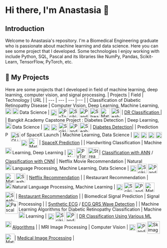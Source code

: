 # Hi there, I'm Anastasia 👋
## Introduction
Welcome to Anastasia's repository. I'm a Biomedical Engineering graduate who is passionate about machine learning and data science. Here you can see some project that I developed. Some technologies I enjoy working with include Python, SQL, Pascal and its libraries like NumPy, Pandas, Scikit-Learn, TensorFlow, PyTorch, etc.

## 💾 My Projects
Here are some projects that I developed in field of machine learning, deep learning, computer vision, and signal processing.
| Projects | Field | Technology | URL |
| --- | --- | --- |--- |
| Classification of Diabetic Retinopathy Disease | Computer Vision, Deep Learning, Machine Learning, Data Science  | <a href="https://www.python.org/"><img align="left"  title="Python" width="20px" src="https://logos-download.com/wp-content/uploads/2016/10/Python_logo_icon.png" /></a> <a href="https://numpy.org/"><img align="center" title="Numpy" width="20px" src="https://rphabet.github.io/assets/images/Numpy/logo.png" /></a> <a href="https://opencv.org/"><img align="left" title="OpenCV" width="20px" src="https://th.bing.com/th/id/R.da5ab872af4610425c5a681b5dd1c458?rik=UaHv25tJAV1Bog&riu=http%3a%2f%2f1.bp.blogspot.com%2f-yvrV6MUueGg%2fToICp0YIDPI%2fAAAAAAAAADg%2fYKNtJPfx-H8%2fs1600%2fOpenCV_Logo.png&ehk=qbKwyu5BFLdlvj0qQ84IE6IllgZFdLonJsmCYO%2fY%2f%2fU%3d&risl=&pid=ImgRaw&r=0" /></a> <a href="https://pytorch.org/"><img align="center" title="PyTorch" width="30px" src="https://raw.githubusercontent.com/pytorch/pytorch/master/docs/source/_static/img/pytorch-logo-dark.png" /></a> <a href="https://scikit-learn.org/stable/index.html"><img align="center"  title="Scikit-Learn" width="30px" src="https://logosdownload.com/logo/scikit-learn-logo-big.png" /></a> <a href="https://pandas.pydata.org/"><img align="center" title="Pandas" width="30px" src="https://hutsons-hacks.info/wp-content/uploads/2020/09/1200px-Pandas_logo.svg_-1-1024x414.png" /></a> <a href="https://streamlit.io/"><img align="center" title="Streamlit" width="30px" src="https://th.bing.com/th/id/OIP.srQdUu5yPUu6msmYr_-eQwAAAA?pid=ImgDet&rs=1" /></a> <a href="https://matplotlib.org/"><img align="center" title="Matplotlib" width="30px" src="https://ehikioya.com/wp-content/uploads/2020/02/logo2_compressed.png" /></a> <a href="https://seaborn.pydata.org/"><img align="center" title="Seaborn" width="30px" src="https://th.bing.com/th/id/OIP.unEtYTdTqVeDOiHlCIyvrwAAAA?pid=ImgDet&w=419&h=419&rs=1" /></a> | [DR Classification ](https://github.com/anastasiabf/Diabetic-Retinopathy-Severity-Classification)|
| Bangkit Academy Capstone Project : Diabetes Detection | Deep Learning, Data Science  | <a href="https://www.python.org/"><img align="left"  title="Python" width="20px" src="https://logos-download.com/wp-content/uploads/2016/10/Python_logo_icon.png" /></a> <a href="https://www.tensorflow.org/"><img align="center" title="TensorFlow" width="20px" src="https://i1.wp.com/albertfattal.com/wp-content/uploads/2018/03/Tensorflow_logo.svg.png?ssl=1" /></a> <a href="https://numpy.org/"><img align="center" title="Numpy" width="20px" src="https://rphabet.github.io/assets/images/Numpy/logo.png" /></a> <a href="https://scikit-learn.org/stable/index.html"><img align="center"  title="Scikit-Learn" width="30px" src="https://logosdownload.com/logo/scikit-learn-logo-big.png" /></a> <a href="https://pandas.pydata.org/"><img align="center" title="Pandas" width="30px" src="https://hutsons-hacks.info/wp-content/uploads/2020/09/1200px-Pandas_logo.svg_-1-1024x414.png" /></a> <a href="https://seaborn.pydata.org/"><img align="center" title="Seaborn" width="30px" src="https://th.bing.com/th/id/OIP.unEtYTdTqVeDOiHlCIyvrwAAAA?pid=ImgDet&w=419&h=419&rs=1" /></a> | [Diabetes Detection](https://github.com/Insulin-bangkit-2022/deeplearningmethod)|
| Prediction of SpaceX Launch | Machine Learning, Data Science | <a href="https://www.python.org/"><img align="left"  title="Python" width="15px" src="https://logos-download.com/wp-content/uploads/2016/10/Python_logo_icon.png" /></a> <a href="https://www.sqlite.org/index.html/"><img align="left"  title="SQLite" width="30px" src="https://logos-download.com/wp-content/uploads/2018/09/SQLite_Logo.png" /></a> <a href="https://numpy.org/"><img align="center" title="Numpy" width="20px" src="https://rphabet.github.io/assets/images/Numpy/logo.png" /></a> <a href="https://scikit-learn.org/stable/index.html"><img align="center"  title="Scikit-Learn" width="20px" src="https://logosdownload.com/logo/scikit-learn-logo-big.png" /></a> <a href="https://pandas.pydata.org/"><img align="center" title="Pandas" width="20px" src="https://hutsons-hacks.info/wp-content/uploads/2020/09/1200px-Pandas_logo.svg_-1-1024x414.png" /></a> <a href="https://seaborn.pydata.org/"><img align="center" title="Seaborn" width="20px" src="https://th.bing.com/th/id/OIP.unEtYTdTqVeDOiHlCIyvrwAAAA?pid=ImgDet&w=419&h=419&rs=1" /></a> <a href="https://dash.plotly.com/"><img align="center" title="Plotly" width="20px" src="https://plotly.github.io/static/images/falcon/logos/query-from-plotly.png" /></a> <a href="https://matplotlib.org/"><img align="center" title="Matplotlib" width="30px" src="https://ehikioya.com/wp-content/uploads/2020/02/logo2_compressed.png" /></a> | [SpaceX Prediction](https://github.com/anastasiabf/IBM-DS-Course/tree/main/%5BCapstone%20Project%5D%20Applied%20Data%20Science) |
| Handwriting Classification | Machine Learning, Deep Learning | <a href="https://www.python.org/"><img align="left"  title="Python" width="20px" src="https://logos-download.com/wp-content/uploads/2016/10/Python_logo_icon.png" /></a> <a href="https://numpy.org/"><img align="center" title="Numpy" width="25px" src="https://rphabet.github.io/assets/images/Numpy/logo.png" /></a> <a href="https://pytorch.org/"><img align="center" title="PyTorch" width="35px" src="https://raw.githubusercontent.com/pytorch/pytorch/master/docs/source/_static/img/pytorch-logo-dark.png" /></a> <a href="https://streamlit.io/"><img align="center" title="Streamlit" width="35px" src="https://th.bing.com/th/id/OIP.srQdUu5yPUu6msmYr_-eQwAAAA?pid=ImgDet&rs=1" /></a>| [Classification with ANN](https://github.com/anastasiabf/medical-imaging/blob/main/Multimodal%20Biomedical%20Imaging%20Final%20Project/Artificial%20Neural%20Network.py) / [Classification with CNN](https://github.com/anastasiabf/medical-imaging/blob/main/Multimodal%20Biomedical%20Imaging%20Final%20Project/Convolutional%20Neural%20Network.py)|
| Netflix Movie Recommendation | Natural Language Processing, Machine Learning, Data Science | <a href="https://www.python.org/"><img align="left"  title="Python" width="20px" src="https://logos-download.com/wp-content/uploads/2016/10/Python_logo_icon.png" /></a> <a href="https://numpy.org/"><img align="center" title="Numpy" width="20px" src="https://rphabet.github.io/assets/images/Numpy/logo.png" /></a> <a href="https://scikit-learn.org/stable/index.html"><img align="center"  title="Scikit-Learn" width="30px" src="https://logosdownload.com/logo/scikit-learn-logo-big.png" /></a> <a href="https://pandas.pydata.org/"><img align="center" title="Pandas" width="30px" src="https://hutsons-hacks.info/wp-content/uploads/2020/09/1200px-Pandas_logo.svg_-1-1024x414.png" /></a> <a href="https://matplotlib.org/"><img align="center" title="Matplotlib" width="30px" src="https://ehikioya.com/wp-content/uploads/2020/02/logo2_compressed.png" /></a> <a href="https://seaborn.pydata.org/"><img align="center" title="Seaborn" width="30px" src="https://th.bing.com/th/id/OIP.unEtYTdTqVeDOiHlCIyvrwAAAA?pid=ImgDet&w=419&h=419&rs=1" /></a>  | [Netflix Recommendation](https://github.com/anastasiabf/Data-Science-Machine-Learning-Projects) |
| Restaurant Recommendation | Natural Language Processing, Machine Learning | <a href="https://www.python.org/"><img align="left"  title="Python" width="20px" src="https://logos-download.com/wp-content/uploads/2016/10/Python_logo_icon.png" /></a> <a href="https://numpy.org/"><img align="center" title="Numpy" width="20px" src="https://rphabet.github.io/assets/images/Numpy/logo.png" /></a> <a href="https://scikit-learn.org/stable/index.html"><img align="center"  title="Scikit-Learn" width="30px" src="https://logosdownload.com/logo/scikit-learn-logo-big.png" /></a> <a href="https://pandas.pydata.org/"><img align="center" title="Pandas" width="30px" src="https://hutsons-hacks.info/wp-content/uploads/2020/09/1200px-Pandas_logo.svg_-1-1024x414.png" /></a> <a href="https://matplotlib.org/"><img align="center" title="Matplotlib" width="30px" src="https://ehikioya.com/wp-content/uploads/2020/02/logo2_compressed.png" /></a> <a href="https://seaborn.pydata.org/"><img align="center" title="Seaborn" width="30px" src="https://th.bing.com/th/id/OIP.unEtYTdTqVeDOiHlCIyvrwAAAA?pid=ImgDet&w=419&h=419&rs=1" /></a>  | [Restaurant Recommendation](https://github.com/anastasiabf/Natural-Language-Processing-Projects/blob/main/Restaurant_Recommendation_System_using_Cosine_Similarity.ipynb) |
| Biomedical Signal Prediction | Signal Processing | <a href="https://www.python.org/"><img align="left"  title="Pascal" width="40px" src="https://th.bing.com/th/id/R.b98baa670688e1d07b8a5d115e9e71f2?rik=o0WjwZs%2bYJPlTA&riu=http%3a%2f%2f1.bp.blogspot.com%2f-I1fb7cGrKfE%2fUMuW0nl-tEI%2fAAAAAAAAAdk%2f1DCB-hxqP8c%2fs1600%2fpascal_logo.png&ehk=vt861sU%2flcZLx37eKZJuFLFCMw%2bME0FClpceMduXvYY%3d&risl=&pid=ImgRaw&r=0" /></a> | [Synthetic ECG](https://github.com/anastasiabf/Biomedical-Signal-Processing/tree/main/ECG%20Synthetic) / [ECG QRS Wave Detection](https://github.com/anastasiabf/Biomedical-Signal-Processing/tree/main/QRS%20Wave%20Detection) |
| Machine Learning Algorithms for Diabetic Retinopathy Classification | Machine Learning | <a href="https://www.freepascal.org/docs.var"><img align="left"  title="Python" width="20px" src="https://logos-download.com/wp-content/uploads/2016/10/Python_logo_icon.png" /></a> <a href="https://numpy.org/"><img align="center" title="Numpy" width="20px" src="https://rphabet.github.io/assets/images/Numpy/logo.png" /></a> <a href="https://scikit-learn.org/stable/index.html"><img align="center"  title="Scikit-Learn" width="30px" src="https://logosdownload.com/logo/scikit-learn-logo-big.png" /></a> <a href="https://pandas.pydata.org/"><img align="center" title="Pandas" width="30px" src="https://hutsons-hacks.info/wp-content/uploads/2020/09/1200px-Pandas_logo.svg_-1-1024x414.png" /></a> | [DR Classification Using Various ML Algorithms](https://github.com/anastasiabf/Machine-Learning-Algorithms) |
| MRI Image Processing | Computer Vision | <a href="https://www.python.org/"><img align="left"  title="Python" width="20px" src="https://logos-download.com/wp-content/uploads/2016/10/Python_logo_icon.png" /></a> <a href="https://numpy.org/"><img align="center" title="Numpy" width="20px" src="https://rphabet.github.io/assets/images/Numpy/logo.png" /></a> <a href="https://pandas.pydata.org/"><img align="center" title="Pandas" width="30px" src="https://hutsons-hacks.info/wp-content/uploads/2020/09/1200px-Pandas_logo.svg_-1-1024x414.png" /></a> <a href="https://scikit-image.org/"><img align="center" title="Skimage" width="40px" src="https://th.bing.com/th/id/R.78775755d85b437f610dbd3c51c6c173?rik=mGW%2fWpUiGW2%2bsw&riu=http%3a%2f%2fsharky93.github.io%2fdocs%2fdev%2f_static%2fimg%2flogo.png&ehk=z8QO97bFsaxi%2fVgfi4vVtZXiirah%2bzPizfddLmJIHNU%3d&risl=&pid=ImgRaw&r=0" /></a> <a href="https://matplotlib.org/"><img align="center" title="Matplotlib" width="30px" src="https://ehikioya.com/wp-content/uploads/2020/02/logo2_compressed.png" /></a>| [Medical Image Processing](https://github.com/anastasiabf/medical-imaging/tree/main/Medical%20Imaging%20Final%20Project) |
<!--
**anastasiabf/anastasiabf** is a ✨ _special_ ✨ repository because its `README.md` (this file) appears on your GitHub profile.

Here are some ideas to get you started:

- 🔭 I’m currently working on ...
- 🌱 I’m currently learning ...
- 👯 I’m looking to collaborate on ...
- 🤔 I’m looking for help with ...
- 💬 Ask me about ...
- 📫 How to reach me: ...
- 😄 Pronouns: ...
- ⚡ Fun fact: ...
-->
